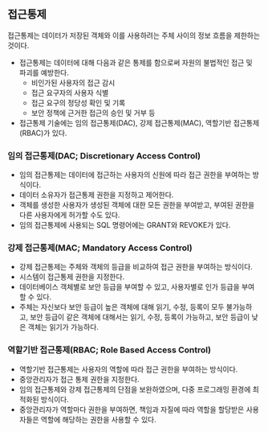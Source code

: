 ## 접근통제

접근통제는 데이터가 저장된 객체와 이를 사용하려는 주체 사이의 정보 흐름을 제한하는 것이다.

- 접근통제는 데이터에 대해 다음과 같은 통제를 함으로써 자원의 불법적인 접근 및 파괴를 예방한다.
  - 비인가된 사용자의 접근 감시
  - 접근 요구자의 사용자 식별
  - 접근 요구의 정당성 확인 및 기록
  - 보안 정책에 근거한 접근의 승인 및 거부 등
- 접근통제 기술에는 임의 접근통제(DAC), 강제 접근통제(MAC), 역할기반 접근통제(RBAC)가 있다.

### 임의 접근통제(DAC; Discretionary Access Control)

- 임의 접근통제는 데이터에 접근하는 사용자의 신원에 따라 접근 권한을 부여하는 방식이다.
- 데이터 소유자가 접근통제 권한을 지정하고 제어한다.
- 객체를 생성한 사용자가 생성된 객체에 대한 모든 권한을 부여받고, 부여된 권한을 다른 사용자에게 허가할 수도 있다.
- 임의 접근통제에 사용되는 SQL 명령어에는 GRANT와 REVOKE가 있다.

### 강제 접근통제(MAC; Mandatory Access Control)

- 강제 접근통제는 주체와 객체의 등급을 비교하여 접근 권한을 부여하는 방식이다.
- 시스템이 접근통제 권한을 지정한다.
- 데이터베이스 객체별로 보안 등급을 부여할 수 있고, 사용자별로 인가 등급을 부여할 수 있다.
- 주체는 자신보다 보안 등급이 높은 객체에 대해 읽기, 수정, 등록이 모두 불가능하고, 보안 등급이 같은 객체에 대해서는 읽기, 수정, 등록이 가능하고, 보안 등급이 낮은 객체는 읽기가 가능하다.

### 역할기반 접근통제(RBAC; Role Based Access Control)

- 역할기반 접근통제는 사용자의 역할에 따라 접근 권한을 부여하는 방식이다.
- 중앙관리자가 접근 통제 권한을 지정한다.
- 임의 접근통제와 강제 접근통제의 단점을 보완하였으며, 다중 프로그래밍 환경에 최적화된 방식이다.
- 중앙관리자가 역할마다 권한을 부여하면, 책임과 자질에 따라 역할을 할당받은 사용자들은 역할에 해당하는 권한을 사용할 수 있다.
